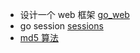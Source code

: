 - 设计一个 web 框架 [go_web](https://github.com/haoran-mc/golib/tree/main/go_web)
- go session [sessions](https://github.com/haoran-mc/golib/tree/main/session/sessions)
- [md5 算法](https://github.com/haoran-mc/golib/tree/main/md5)



